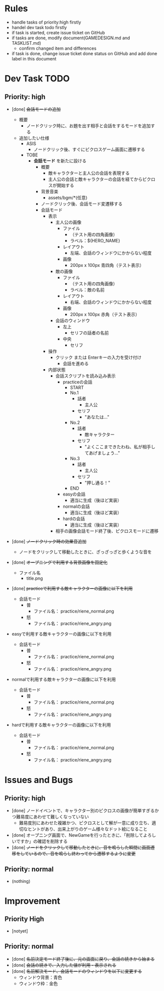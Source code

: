 # Rules
- handle tasks of priority:high firstly
- handel dev task todo firstly
- if task is started, create issue ticket on GitHub
- if tasks are done, modify document(GAMEDESIGN.md and TASKLIST.md)
    - confirm changed item and differences
- if task is done, change issue ticket done status on GitHub and add done label in this document

# Dev Task TODO
## Priority: high
- [done] ~~会話モードの追加~~
    - 概要
        - ノードクリック時に、お題を出す相手と会話をするモードを追加する
    - 追加したい仕様
        - ASIS
            - ノードクリック後、すぐにピクロスゲーム画面に遷移する
        - TOBE
            - **会話モード** を新たに設ける
                - 概要
                    - 敵キャラクターと主人公の会話を表現する
                    - 主人公の会話と敵キャラクターの会話を経てからピクロスが開始する
                - 背景音楽
                    - assets/bgm/*(任意)
                - ノードクリック後、会話モード変遷移する
                - 会話モード
                    - 表示
                        - 主人公の画像
                            - ファイル
                                - （テスト用の四角画像）
                                - ラベル：${HERO_NAME}
                            - レイアウト
                                - 左端、会話のウィンドウにかからない程度
                            - 画像
                                - 200px x 100px 青四角（テスト表示）
                        - 敵の画像
                            - ファイル
                                - （テスト用の四角画像）
                                - ラベル：敵の名前
                            - レイアウト
                                - 右端、会話のウィンドウにかからない程度
                            - 画像
                                - 200px x 100px 赤角（テスト表示）
                        - 会話のウィンドウ
                            - 左上
                                - セリフの話者の名前
                            - 中央
                                - セリフ
                    - 操作
                        - クリック または Enterキーの入力を受け付け
                            - 会話を進める
                    - 内部状態
                        - 会話スクリプトを読み込み表示
                            - practiceの会話
                                - START
                                - No.1
                                    - 話者
                                        - 主人公
                                    - セリフ
                                        - "あなたは…"
                                - No.2
                                    - 話者
                                        - 敵キャラクター
                                    - セリフ
                                        - "よくここまできたわね、私が相手してあげましょう…"
                                - No.3
                                    - 話者
                                        - 主人公
                                    - セリフ
                                        - "押し通る！"
                                - END
                            - easyの会話
                                - 適当に生成（後ほど実装）
                            - normalの会話
                                - 適当に生成（後ほど実装）
                            - hardの会話
                                - 適当に生成（後ほど実装）
                        - 相手の画像会話モード終了後、ピクロスモードに遷移

- [done] ~~ノードクリック時の効果音追加~~
    - ノードをクリックして移動したときに、ざっざっざと歩くような音を
- [done] ~~オープニングで利用する背景画像を固定化~~
    - ファイル名
        - title.png
- [done] ~~practiceで利用する敵キャラクターの画像に以下を利用~~
    - 会話モード
        - 普
            - ファイル名： practice/riene_normal.png
        - 怒
            - ファイル名： practice/riene_angry.png
- easyで利用する敵キャラクターの画像に以下を利用
    - 会話モード
        - 普
            - ファイル名： practice/riene_normal.png
        - 怒
            - ファイル名： practice/riene_angry.png
- normalで利用する敵キャラクターの画像に以下を利用
    - 会話モード
        - 普
            - ファイル名： practice/riene_normal.png
        - 怒
            - ファイル名： practice/riene_angry.png
- hardで利用する敵キャラクターの画像に以下を利用
    - 会話モード
        - 普
            - ファイル名： practice/riene_normal.png
        - 怒
            - ファイル名： practice/riene_angry.png

# Issues and Bugs
## Priority: high
- [done] ノードイベントで、キャラクター別のピクロスの画像が簡単すぎるかつ難易度にあわせて難しくなっていない
    - 難易度別にあわせた複雑かつ、ピクロスとして解が一意に成り立ち、適切なヒントがあり、出来上がりのゲーム様々なドット絵になること
- [done] オープニング画面で、NewGameを行ったときに、「削除してよろしいですか」の確認を削除する
- [done] ~~ノードをクリックして移動したときに、音を鳴らした瞬間に画面遷移をしているので、音を鳴らし終わってから遷移するように変更~~

## Priority: normal
- (nothing)
# Improvement
## Priority High
- [notyet]
## Priority: normal
- [done] ~~名前決定モード終了後に、元の画面に戻り、会話の続きから始まる~~
- [done] ~~会話の続きで、入力した値が利用・表示される~~
- [done] ~~名前解決モード、会話モードのウィンドウを以下に変更する~~
    - ウィンドウ背景：青色
    - ウィンドウ枠：金色
